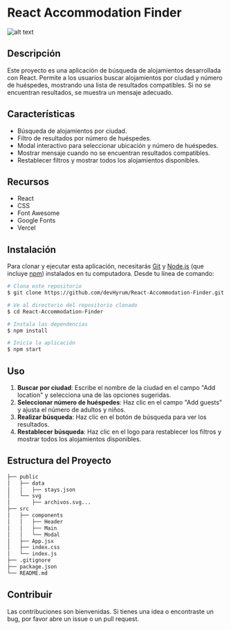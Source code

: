 # React Accommodation Finder
![alt text](</public/demo/Demostración.gif>)
## Descripción
Este proyecto es una aplicación de búsqueda de alojamientos desarrollada con React. Permite a los usuarios buscar alojamientos por ciudad y número de huéspedes, mostrando una lista de resultados compatibles. Si no se encuentran resultados, se muestra un mensaje adecuado.

## Características

- Búsqueda de alojamientos por ciudad.
- Filtro de resultados por número de huéspedes.
- Modal interactivo para seleccionar ubicación y número de huéspedes.
- Mostrar mensaje cuando no se encuentran resultados compatibles.
- Restablecer filtros y mostrar todos los alojamientos disponibles.

##  Recursos

- React
- CSS
- Font Awesome
- Google Fonts
- Vercel

## Instalación

Para clonar y ejecutar esta aplicación, necesitarás [Git](https://git-scm.com) y [Node.js](https://nodejs.org/en/) (que incluye [npm](http://npmjs.com)) instalados en tu computadora. Desde tu línea de comando:

```bash
# Clona este repositorio
$ git clone https://github.com/devHyrum/React-Accommodation-Finder.git

# Ve al directorio del repositorio clonado
$ cd React-Accommodation-Finder

# Instala las dependencias
$ npm install

# Inicia la aplicación
$ npm start
```
## Uso
1. **Buscar por ciudad**: Escribe el nombre de la ciudad en el campo "Add location" y selecciona una de las opciones sugeridas.
2. **Seleccionar número de huéspedes**: Haz clic en el campo "Add guests" y ajusta el número de adultos y niños.
3. **Realizar búsqueda**: Haz clic en el botón de búsqueda para ver los resultados.
4. **Restablecer búsqueda**: Haz clic en el logo para restablecer los filtros y mostrar todos los alojamientos disponibles.

## Estructura del Proyecto
```bash
├── public
│   ├── data
│   │   ├── stays.json
│   └── svg
│       ├── archivos.svg...
├── src
│   ├── components
│   │   ├── Header
│   │   ├── Main
│   │   └── Modal
│   ├── App.jsx
│   ├── index.css
│   └── index.js
├── .gitignore
├── package.json
└── README.md
```
## Contribuir
Las contribuciones son bienvenidas. Si tienes una idea o encontraste un bug, por favor abre un issue o un pull request.